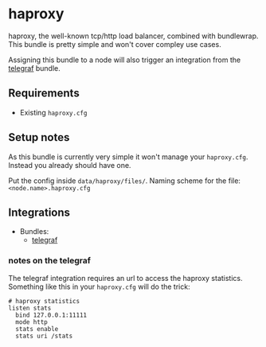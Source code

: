 # haproxy

haproxy, the well-known tcp/http load balancer, combined with bundlewrap.
This bundle is pretty simple and won't cover compley use cases.

Assigning this bundle to a node will also trigger an integration from the [telegraf](https://github.com/rullmann/bundlewrap-telegraf) bundle.

## Requirements

* Existing `haproxy.cfg`

## Setup notes

As this bundle is currently very simple it won't manage your `haproxy.cfg`.
Instead you already should have one.

Put the config inside `data/haproxy/files/`. Naming scheme for the file: `<node.name>.haproxy.cfg`

## Integrations

* Bundles:
  * [telegraf](https://github.com/rullmann/bundlewrap-telegraf)

### notes on the telegraf

The telegraf integration requires an url to access the haproxy statistics.
Something like this in your `haproxy.cfg` will do the trick:

    # haproxy statistics
    listen stats
      bind 127.0.0.1:11111
      mode http
      stats enable
      stats uri /stats
